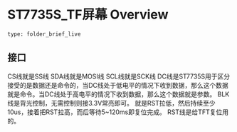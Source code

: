 # ST7735S_TF屏幕 Overview
 
```ccard
type: folder_brief_live
```
 
## 接口
CS线就是SS线
SDA线就是MOSI线
SCL线就是SCK线
DC线是ST7735S用于区分接受的是数据还是命令的，当DC线处于低电平的情况下收到数据，那么这个数据就是命令。当DC线处于高电平的情况下收到数据，那么这个数据就是参数。
BLK线是背光控制，无需控制则接3.3V常亮即可。
	就是RST拉低，然后持续至少10us，接着把RST拉高，而后等待5~120ms即复位完成。
RST线是给TFT复位用的。

